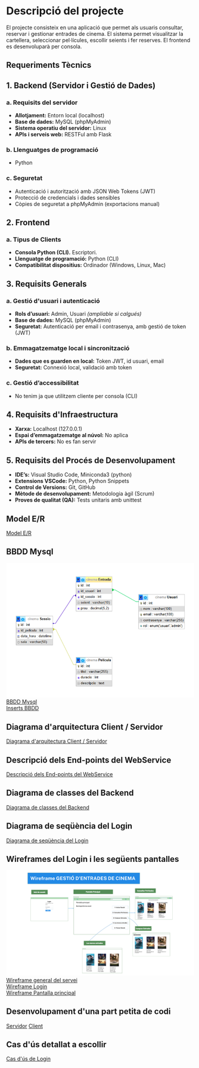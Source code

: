 # Descripció del projecte
El projecte consisteix en una aplicació que permet als usuaris consultar, reservar i gestionar entrades de cinema. El sistema permet visualitzar la cartellera, seleccionar pel·lícules, escollir seients i fer reserves. El frontend es desenvoluparà per consola.

## Requeriments Tècnics

## 1. Backend (Servidor i Gestió de Dades)

### a. Requisits del servidor

- **Allotjament:** Entorn local (localhost)
- **Base de dades:** MySQL (phpMyAdmin)
- **Sistema operatiu del servidor:** Linux
- **APIs i serveis web:** RESTFul amb Flask

### b. Llenguatges de programació

- Python

### c. Seguretat

- Autenticació i autorització amb JSON Web Tokens (JWT)
- Protecció de credencials i dades sensibles
- Còpies de seguretat a phpMyAdmin (exportacions manual)

## 2. Frontend

### a. Tipus de Clients

- **Consola Python (CLI).** Escriptori.
- **Llenguatge de programació:** Python (CLI)
- **Compatibilitat dispositius:** Ordinador (Windows, Linux, Mac)

## 3. Requisits Generals

### a. Gestió d'usuari i autenticació

- **Rols d’usuari:** Admin, Usuari *(ampliable si calgués)*
- **Base de dades:** MySQL (phpMyAdmin)
- **Seguretat:** Autenticació per email i contrasenya, amb gestió de token (JWT)

### b. Emmagatzematge local i sincronització

- **Dades que es guarden en local:** Token JWT, id usuari, email
- **Seguretat:** Connexió local, validació amb token

### c. Gestió d’accessibilitat

- No tenim ja que utilitzem cliente per consola (CLI)

## 4. Requisits d'Infraestructura

- **Xarxa:** Localhost (127.0.0.1)
- **Espai d’emmagatzematge al núvol:** No aplica
- **APIs de tercers:** No es fan servir

## 5. Requisits del Procés de Desenvolupament

- **IDE’s:** Visual Studio Code, Miniconda3 (python)
- **Extensions VSCode:** Python, Python Snippets
- **Control de Versions:** Git, GitHub
- **Mètode de desenvolupament:** Metodologia àgil (Scrum)
- **Proves de qualitat (QA):** Tests unitaris amb unittest


## Model E/R
[Model E/R](diagrames/d_model_entitat_relacio.mermaid)

## BBDD Mysql
![Estructura de la base de dades](diagrames/bbdd_clases.PNG)
[BBDD Mysql](BBDD/cinema.sql) <br>
[Inserts BBDD](BBDD/inserts.sql)

## Diagrama d'arquitectura Client / Servidor
[Diagrama d'arquitectura Client / Servidor](diagrames/d_arquitectura_cliente_server.mermaid)

## Descripció dels End-points del WebService
[Descripció dels End-points del WebService](documentacio/end-points_desc.md)

## Diagrama de classes del Backend
[Diagrama de classes del Backend](diagrames/d_classes_backend.mermaid)

## Diagrama de seqüència del Login
[Diagrama de seqüència del Login](diagrames/d_secuencia_login.mermaid)

## Wireframes del Login i les següents pantalles
![Wireframe general del servei](diagrames/gestioentradescinema.png) <br>
[Wireframe general del servei](diagrames/d_wireframe_general.mermaid) <br>
[Wireframe Login](diagrames/d_wireframe_login.mermaid) <br>
[Wireframe Pantalla principal](diagrames/d_wireframe_pprincipal.mermaid)

## Desenvolupament d'una part petita de codi
[Servidor](webservice/server.py)
[Client](webservice/clientConsola.py)

## Cas d'ús detallat a escollir
[Cas d'ús de Login](documentacio/cas_dus.md)